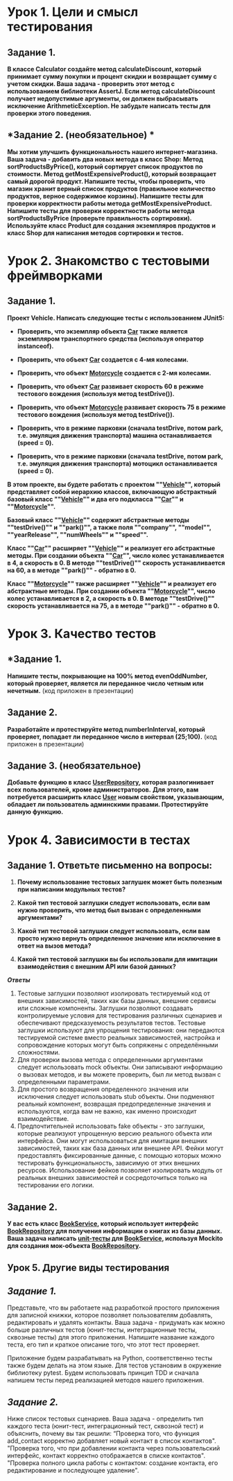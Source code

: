 # Урок 1. Цели и смысл тестирования

## Задание 1.
**В классе Calculator создайте метод calculateDiscount,
который принимает сумму покупки и процент скидки и возвращает сумму с учетом скидки.
Ваша задача - проверить этот метод с использованием библиотеки AssertJ.
Если метод calculateDiscount получает недопустимые аргументы, он должен выбрасывать
исключение ArithmeticException. Не забудьте написать тесты для проверки этого поведения.**

## *Задание 2. (необязательное) *
**Мы хотим улучшить функциональность нашего интернет-магазина. Ваша задача - добавить два новых
метода в класс Shop:**
**Метод sortProductsByPrice(), который сортирует список продуктов по стоимости.
Метод getMostExpensiveProduct(), который возвращает самый дорогой продукт.
Напишите тесты, чтобы проверить, что магазин хранит верный список
продуктов (правильное количество продуктов, верное содержимое корзины).
Напишите тесты для проверки корректности работы метода getMostExpensiveProduct.** 
**Напишите тесты для проверки корректности работы метода sortProductsByPrice (проверьте правильность сортировки).
Используйте класс Product для создания экземпляров продуктов и класс Shop для написания методов сортировки и тестов.**

# Урок 2. Знакомство с тестовыми фреймворками
## Задание 1.

**Проект Vehicle. Написать следующие тесты с использованием JUnit5:**

- **Проверить, что экземпляр объекта [Car](src/main/java/homework2/Car.java) также является экземпляром
транспортного средства (используя оператор instanceof).**

- **Проверить, что объект [Car](src/main/java/homework2/Car.java) создается с 4-мя колесами.**

- **Проверить, что объект [Motorcycle](src/main/java/homework2/Motorcycle.java) создается с 2-мя колесами.**

- **Проверить, что объект [Car](src/main/java/homework2/Car.java) развивает скорость 60 в режиме тестового
вождения (используя метод testDrive()).**

- **Проверить, что объект [Motorcycle](src/main/java/homework2/Motorcycle.java) развивает скорость 75 в режиме
тестового вождения (используя метод testDrive()).**

- **Проверить, что в режиме парковки (сначала testDrive, потом park, т.е. эмуляция движения транспорта) машина
останавливается (speed = 0).**

- **Проверить, что в режиме парковки (сначала testDrive, потом park, т.е. эмуляция движения транспорта) мотоцикл
останавливается (speed = 0).**

**В этом проекте, вы будете работать с проектом ""[Vehicle](src/main/java/homework2/Vehicle.java)"", который представляет
собой иерархию классов, включающую абстрактный базовый класс ""[Vehicle](src/main/java/homework2/Vehicle.java)"" и два
его подкласса ""[Car](src/main/java/homework2/Car.java)"" и ""[Motorcycle](src/main/java/homework2/Motorcycle.java)"".**

**Базовый класс ""[Vehicle](src/main/java/homework2/Vehicle.java)"" содержит абстрактные методы ""testDrive()"" и
""park()"", а также поля ""company"", ""model"", ""yearRelease"", ""numWheels"" и ""speed"".**

**Класс ""[Car](src/main/java/homework2/Car.java)"" расширяет ""[Vehicle](src/main/java/homework2/Vehicle.java)"" 
и реализует его абстрактные методы.
При создании объекта ""[Car](src/main/java/homework2/Car.java)"", число колес устанавливается в 4, а скорость в 0. 
В методе ""testDrive()"" скорость устанавливается на 60, а в методе ""park()"" - обратно в 0.**

**Класс ""[Motorcycle](src/main/java/homework2/Motorcycle.java)"" также расширяет
""[Vehicle](src/main/java/homework2/Vehicle.java)"" и реализует его абстрактные методы. 
При создании объекта ""[Motorcycle](src/main/java/homework2/Motorcycle.java)"", число колес устанавливается в 2,
а скорость в 0. 
В методе ""testDrive()"" скорость устанавливается на 75, а в методе ""park()"" - обратно в 0.**

# Урок 3. Качество тестов

## *Задание 1.

**Напишите тесты, покрывающие на 100% метод evenOddNumber, который проверяет, является ли переданное число четным или
нечетным.** (код приложен в презентации)

## Задание 2.

**Разработайте и протестируйте метод numberInInterval, который проверяет, попадает ли переданное число
в интервал (25;100).** (код приложен в презентации)

## Задание 3.  (необязательное)

**Добавьте функцию в класс [UserRepository](src/main/java/homework3/task3/UserRepository.java), 
которая разлогинивает всех пользователей, кроме администраторов.**
**Для этого, вам потребуется расширить класс [User](src/main/java/homework3/task3/User.java) новым свойством,
указывающим, обладает ли пользователь админскими правами. Протестируйте данную функцию.**

# Урок 4. Зависимости в тестах
## Задание 1. Ответьте письменно на вопросы:

1)  **Почему использование тестовых заглушек может быть полезным при написании модульных тестов?**

2) **Какой тип тестовой заглушки следует использовать, если вам нужно проверить, что метод был вызван с определенными аргументами?**

3) **Какой тип тестовой заглушки следует использовать, если вам просто нужно вернуть определенное значение или исключение
в ответ на вызов метода?**

4) **Какой тип тестовой заглушки вы бы использовали для имитации взаимодействия с внешним API или базой данных?**

**_Ответы_**
1. Тестовые заглушки позволяют изолировать тестируемый код от внешних зависимостей, таких как базы данных, 
внешние сервисы или сложные компоненты. 
Заглушки позволяют создавать контролируемые условия для тестирования различных сценариев и обеспечивают
предсказуемость результатов тестов. 
Тестовые заглушки используют для упрощения тестирования: они передаются тестируемой системе вместо реальных
зависимостей, настройка и сопровождение которых могут быть сопряжены с определёнными сложностями.
2. Для проверки вызова метода с определенными аргументами следует использовать mock объекты. Они записывают информацию
о вызовах методов, и вы можете проверить, был ли метод вызван с определенными параметрами.
3. Для простого возвращения определенного значения или исключения следует использовать stub объекты. 
Они подменяют реальный компонент, возвращая предопределенные значения и используются, когда вам не важно,
как именно происходит взаимодействие.
4. Предпочтительней использовать fake объекты - это заглушки, которые реализуют упрощенную версию реального объекта
или интерфейса. Они могут использоваться для имитации внешних зависимостей, таких как база данных или внешнее API.
Фейки могут предоставлять фиксированные данные, с помощью которых можно тестировать функциональность,
зависимую от этих внешних ресурсов. Использование фейков позволяет изолировать модуль от реальных внешних зависимостей
и сосредоточиться только на тестировании его логики.

## Задание 2.

**У вас есть класс [BookService](src/main/java/homework4/BookService.java), который использует
интерфейс [BookRepository](src/main/java/homework4/BookRepository.java) для получения информации о книгах из базы
данных. Ваша задача написать [unit-тесты](src/test/java/homework4/BookServiceTest.java) для [BookService](src/main/java/homework4/BookService.java), 
используя Mockito для создания мок-объекта [BookRepository](src/main/java/homework4/BookRepository.java).**


## Урок 5. Другие виды тестирования

## _Задание 1._
Представьте, что вы работаете над разработкой простого приложения для записной книжки, которое позволяет пользователям
добавлять, редактировать и удалять контакты.
Ваша задача - придумать как можно больше различных тестов (юнит-тесты, интеграционные тесты, сквозные тесты) для этого
приложения. Напишите название каждого теста, его тип и краткое описание того, что этот тест проверяет.

Приложение будем разрабатывать на Python, соответственно тесты также будем делать на этом языке.
Для тестов установим в окружение библиотеку pytest.
Будем использовать принцип TDD и сначала напишем тесты перед реализацией методов нашего приложения.

## _Задание 2._
Ниже список тестовых сценариев. Ваша задача - определить тип каждого теста (юнит-тест, интеграционный тест,
сквозной тест) и объяснить, почему вы так решили:
“Проверка того, что функция add_сontact корректно добавляет новый контакт в список контактов".
"Проверка того, что при добавлении контакта через пользовательский интерфейс, контакт корректно отображается в списке контактов".
"Проверка полного цикла работы с контактом: создание контакта, его редактирование и последующее удаление".
